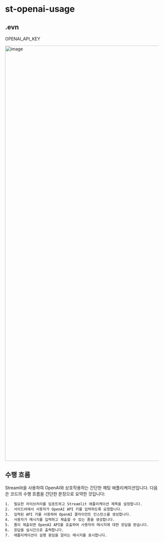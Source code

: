 # st-openai-usage
## .evn 
  OPENAI_API_KEY  

<img width="1357" alt="image" src="https://github.com/jeonck/st-openai-usage/assets/11763994/fc9e6928-a5d4-4452-9592-7d1eba3c4cb2">

## 수행 흐름 
Streamlit을 사용하여 OpenAI와 상호작용하는 간단한 채팅 애플리케이션입니다. 다음은 코드의 수행 흐름을 간단한 문장으로 요약한 것입니다:

	1.	필요한 라이브러리를 임포트하고 Streamlit 애플리케이션 제목을 설정합니다.
	2.	사이드바에서 사용자가 OpenAI API 키를 입력하도록 요청합니다.
	3.	입력된 API 키를 사용하여 OpenAI 클라이언트 인스턴스를 생성합니다.
	4.	사용자가 메시지를 입력하고 제출할 수 있는 폼을 생성합니다.
	5.	폼이 제출되면 OpenAI API를 호출하여 사용자의 메시지에 대한 응답을 받습니다.
	6.	응답을 실시간으로 출력합니다.
	7.	애플리케이션이 실행 중임을 알리는 메시지를 표시합니다.


